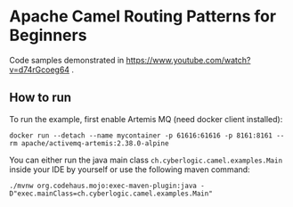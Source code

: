 # Apache Camel Routing Patterns for Beginners
Code samples demonstrated in https://www.youtube.com/watch?v=d74rGcoeg64 .

## How to run
To run the example, first enable Artemis MQ (need docker client installed):
```shell script
docker run --detach --name mycontainer -p 61616:61616 -p 8161:8161 --rm apache/activemq-artemis:2.38.0-alpine
```
You can either run the java main class `ch.cyberlogic.camel.examples.Main` inside your IDE by yourself or use the following maven command:
```shell script
./mvnw org.codehaus.mojo:exec-maven-plugin:java -D"exec.mainClass=ch.cyberlogic.camel.examples.Main"
```
